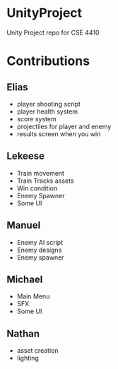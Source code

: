# UnityProject
Unity Project repo for CSE 4410

# Contributions

## Elias
- player shooting script
- player health system
- score system
- projectiles for player and enemy
- results screen when you win
## Lekeese
- Train movement
- Train Tracks assets
- Win condition
- Enemy Spawner
- Some UI
## Manuel
- Enemy AI script
- Enemy designs 
- Enemy spawner
## Michael
- Main Menu
- SFX
- Some UI
## Nathan
- asset creation
- lighting
